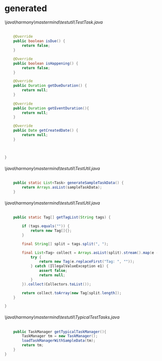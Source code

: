 # generated
###### \java\harmony\mastermind\testutil\TestTask.java
``` java
    @Override
    public boolean isDue() {
        return false;
    }

    @Override
    public boolean isHappening() {
        return false;
    }

    @Override
    public Duration getDueDuration() {
        return null;
    }
    
    @Override
    public Duration getEventDuration(){
        return null;
    }

    @Override
    public Date getCreatedDate() {
        return null;
    }
    
    
    
}
```
###### \java\harmony\mastermind\testutil\TestUtil.java
``` java
    public static List<Task> generateSampleTaskData() {
        return Arrays.asList(sampleTaskData);
    }

```
###### \java\harmony\mastermind\testutil\TestUtil.java
``` java
    public static Tag[] getTagList(String tags) {

        if (tags.equals("")) {
            return new Tag[]{};
        }

        final String[] split = tags.split(", ");

        final List<Tag> collect = Arrays.asList(split).stream().map(e -> {
            try {
                return new Tag(e.replaceFirst("Tag: ", ""));
            } catch (IllegalValueException e1) {
                assert false;
                return null;
            }
        }).collect(Collectors.toList());

        return collect.toArray(new Tag[split.length]);
    }

}
```
###### \java\harmony\mastermind\testutil\TypicalTestTasks.java
``` java
    public TaskManager getTypicalTaskManager(){
        TaskManager tm = new TaskManager();
        loadTaskManagerWithSampleData(tm);
        return tm;
    }
}
```
